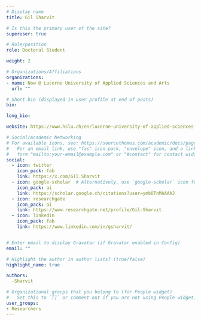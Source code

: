 ```yaml
---
# Display name
title: Gil Sharvit

# Is this the primary user of the site?
superuser: true

# Role/position
role: Doctoral Student

weight: 2

# Organizations/Affiliations
organizations:
- name: Now @ Lucerne University of Applied Sciences and Arts
  url: ""

# Short bio (displayed in user profile at end of posts)
bio:

long_bio:

website: https://www.hslu.ch/en/lucerne-university-of-applied-sciences-and-arts/about-us/people-finder/profile/?pid=5822

# Social/Academic Networking
# For available icons, see: https://sourcethemes.com/academic/docs/page-builder/#icons
#   For an email link, use "fas" icon pack, "envelope" icon, and a link in the
#   form "mailto:your-email@example.com" or "#contact" for contact widget.
social:
  - icon: twitter
    icon_pack: fab
    link: https://x.com/Gil.Sharvit
  - icon: google-scholar  # Alternatively, use `google-scholar` icon from `ai` icon pack
    icon_pack: ai
    link: https://scholar.google.ch/citations?user=ymbOTnMAAAAJ
  - icon: researchgate
    icon_pack: ai
    link: https://www.researchgate.net/profile/Gil-Sharvit
  - icon: linkedin
    icon_pack: fab
    link: https://www.linkedin.com/in/gsharvit/


# Enter email to display Gravatar (if Gravatar enabled in Config)
email: ""

# Highlight the author in author lists? (true/false)
highlight_name: true

authors:
  -Sharvit

# Organizational groups that you belong to (for People widget)
#   Set this to `[]` or comment out if you are not using People widget.
user_groups:
- Researchers
---
```

